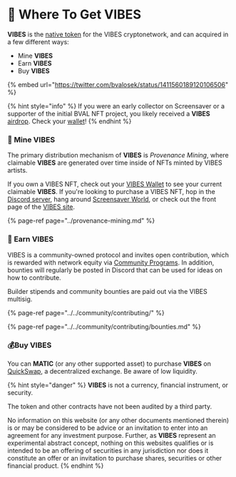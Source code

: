 # 🤑 Where To Get VIBES

**VIBES** is the [native token](./) for the VIBES cryptonetwork, and can acquired in a few different ways:

* Mine **VIBES**
* Earn **VIBES**
* Buy **VIBES**

{% embed url="https://twitter.com/bvalosek/status/1411560189120106506" %}

{% hint style="info" %}
If you were an early collector on Screensaver or a supporter of the initial BVAL NFT project, you likely received a **VIBES** [airdrop](./#initial-airdrop). Check your [wallet](https://sickvibes.xyz/wallet)!
{% endhint %}

### 💎 Mine VIBES

The primary distribution mechanism of **VIBES** is _Provenance Mining_, where claimable **VIBES** are generated over time inside of NFTs minted by VIBES artists.

If you own a VIBES NFT, check out your [VIBES Wallet](https://sickvibes.xyz/wallet) to see your current claimable **VIBES**. If you're looking to purchase a VIBES NFT, hop in the [Discord server](https://discord.gg/qDrsjcGR2F), hang around [Screensaver World](https://screensaver.world), or check out the front page of the [VIBES site](https://sickvibes.xyz).

{% page-ref page="../provenance-mining.md" %}

### 💪 Earn VIBES

VIBES is a community-owned protocol and invites open contribution, which is rewarded with network equity via [Community Programs](./#community-stipends-and-bounties). In addition, bounties will regularly be posted in Discord that can be used for ideas on how to contribute.

Builder stipends and community bounties are paid out via the VIBES multisig.

{% page-ref page="../../community/contributing/" %}

{% page-ref page="../../community/contributing/bounties.md" %}

### 💰Buy VIBES

You can **MATIC** \(or any other supported asset\) to purchase **VIBES** on [QuickSwap](https://quickswap.exchange/#/swap?inputCurrency=ETH&outputCurrency=0xd269af9008c674b3814b4830771453d6a30616eb), a decentralized exchange. Be aware of low liquidity.

{% hint style="danger" %}
**VIBES** is not a currency, financial instrument, or security. 

The token and other contracts have not been audited by a third party.

No information on this website \(or any other documents mentioned therein\) is or may be considered to be advice or an invitation to enter into an agreement for any investment purpose. Further, as **VIBES** represent an experimental abstract concept, nothing on this websites qualifies or is intended to be an offering of securities in any jurisdiction nor does it constitute an offer or an invitation to purchase shares, securities or other financial product.
{% endhint %}

